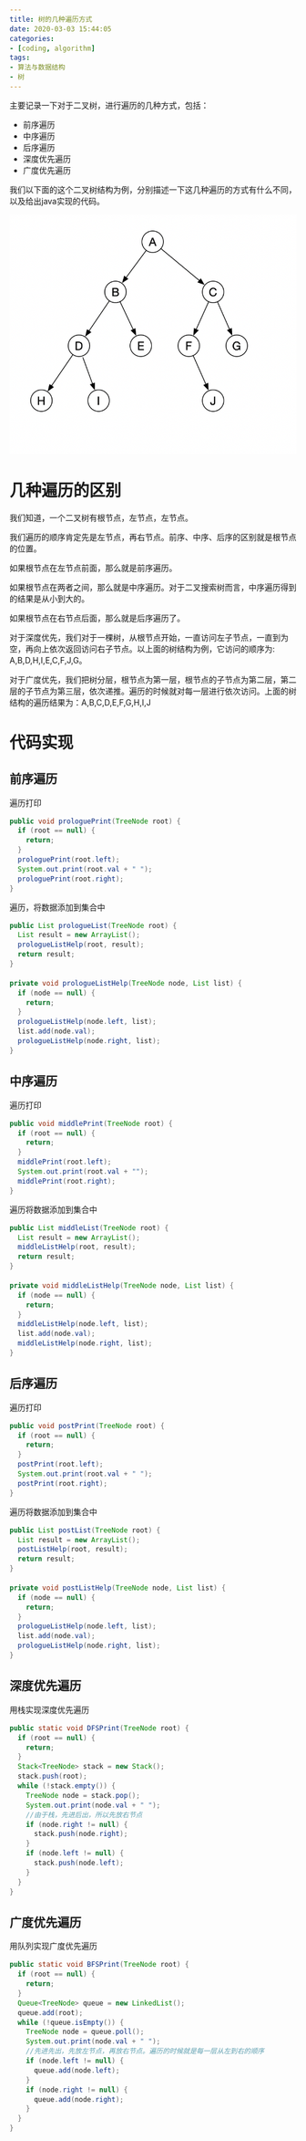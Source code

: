 ```yaml
---
title: 树的几种遍历方式
date: 2020-03-03 15:44:05
categories:
- [coding, algorithm]
tags: 
- 算法与数据结构
- 树
---
```


主要记录一下对于二叉树，进行遍历的几种方式，包括：

- 前序遍历
- 中序遍历
- 后序遍历
- 深度优先遍历
- 广度优先遍历

我们以下面的这个二叉树结构为例，分别描述一下这几种遍历的方式有什么不同，以及给出java实现的代码。

![](https://raw.githubusercontent.com/liunaijie/images/master/20200303155623.png)

<!--more-->

# 几种遍历的区别

我们知道，一个二叉树有根节点，左节点，左节点。

我们遍历的顺序肯定先是左节点，再右节点。前序、中序、后序的区别就是根节点的位置。

如果根节点在左节点前面，那么就是前序遍历。

如果根节点在两者之间，那么就是中序遍历。对于二叉搜索树而言，中序遍历得到的结果是从小到大的。

如果根节点在右节点后面，那么就是后序遍历了。

对于深度优先，我们对于一棵树，从根节点开始，一直访问左子节点，一直到为空，再向上依次返回访问右子节点。以上面的树结构为例，它访问的顺序为: A,B,D,H,I,E,C,F,J,G。

对于广度优先，我们把树分层，根节点为第一层，根节点的子节点为第二层，第二层的子节点为第三层，依次递推。遍历的时候就对每一层进行依次访问。上面的树结构的遍历结果为：A,B,C,D,E,F,G,H,I,J

# 代码实现

## 前序遍历

遍历打印

```java
public void prologuePrint(TreeNode root) {
  if (root == null) {
    return;
  }
  prologuePrint(root.left);
  System.out.print(root.val + " ");
  prologuePrint(root.right);
}
```

遍历，将数据添加到集合中

```java
public List prologueList(TreeNode root) {
  List result = new ArrayList();
  prologueListHelp(root, result);
  return result;
}

private void prologueListHelp(TreeNode node, List list) {
  if (node == null) {
    return;
  }
  prologueListHelp(node.left, list);
  list.add(node.val);
  prologueListHelp(node.right, list);
}
```



## 中序遍历

遍历打印

```java
public void middlePrint(TreeNode root) {
  if (root == null) {
    return;
  }
  middlePrint(root.left);
  System.out.print(root.val + "");
  middlePrint(root.right);
}
```



遍历将数据添加到集合中

```java
public List middleList(TreeNode root) {
  List result = new ArrayList();
  middleListHelp(root, result);
  return result;
}

private void middleListHelp(TreeNode node, List list) {
  if (node == null) {
    return;
  }
  middleListHelp(node.left, list);
  list.add(node.val);
  middleListHelp(node.right, list);
}
```

## 后序遍历

遍历打印

```java
public void postPrint(TreeNode root) {
  if (root == null) {
    return;
  }
  postPrint(root.left);
  System.out.print(root.val + " ");
  postPrint(root.right);
}
```

遍历将数据添加到集合中

```java
public List postList(TreeNode root) {
  List result = new ArrayList();
  postListHelp(root, result);
  return result;
}

private void postListHelp(TreeNode node, List list) {
  if (node == null) {
    return;
  }
  prologueListHelp(node.left, list);
  list.add(node.val);
  prologueListHelp(node.right, list);
}
```



## 深度优先遍历

用栈实现深度优先遍历

```java
public static void DFSPrint(TreeNode root) {
  if (root == null) {
    return;
  }
  Stack<TreeNode> stack = new Stack();
  stack.push(root);
  while (!stack.empty()) {
    TreeNode node = stack.pop();
    System.out.print(node.val + " ");
    //由于栈，先进后出，所以先放右节点
    if (node.right != null) {
      stack.push(node.right);
    }
    if (node.left != null) {
      stack.push(node.left);
    }
  }
}
```

## 广度优先遍历

用队列实现广度优先遍历

```java
public static void BFSPrint(TreeNode root) {
  if (root == null) {
    return;
  }
  Queue<TreeNode> queue = new LinkedList();
  queue.add(root);
  while (!queue.isEmpty()) {
    TreeNode node = queue.poll();
    System.out.print(node.val + " ");
    //先进先出，先放左节点，再放右节点。遍历的时候就是每一层从左到右的顺序
    if (node.left != null) {
      queue.add(node.left);
    }
    if (node.right != null) {
      queue.add(node.right);
    }
  }
}
```

